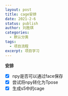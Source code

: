 ```yaml
---
layout: post
title: cage安排
date: 2021-2-6
status: publish
author: 刘胜琪
categories: 
  - 默认分类
tags: 
  - 项目流程
excerpt: 项目学习
---
```


**安排**

- [x] npy是否可以通过face保存
- [x] 尝试将npy转化为Tpose
- [x] 生成s5中的cage
